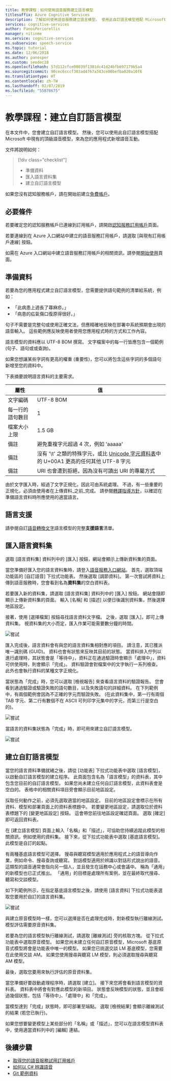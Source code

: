 ```yaml
---
title: 教學課程：如何使用語音服務建立語言模型
titlesuffix: Azure Cognitive Services
description: 了解如何使用語音服務建立語言模型。 使用此自訂語言模型搭配 Microsoft 中現有的頂級語音模型，來為您的應用程式新增語音互動。
services: cognitive-services
author: PanosPeriorellis
manager: nitinme
ms.service: cognitive-services
ms.subservice: speech-service
ms.topic: tutorial
ms.date: 12/06/2018
ms.author: panosper
ms.custom: seodec18
ms.openlocfilehash: 57d112cfce00839f1381dc41d24bfb697179b5a4
ms.sourcegitcommit: 90cec6cccf303ad4767a343ce00befba020a10f6
ms.translationtype: HT
ms.contentlocale: zh-TW
ms.lasthandoff: 02/07/2019
ms.locfileid: "55878675"
---
```

# <a name="tutorial-create-a-custom-language-model"></a>教學課程：建立自訂語言模型

在本文件中，您會建立自訂語言模型。 然後，您可以使用此自訂語言模型搭配 Microsoft 中現有的頂級語音模型，來為您的應用程式新增語音互動。

文件將說明如何：
> [!div class="checklist"]
> * 準備資料
> * 匯入語言資料集
> * 建立自訂語言模型

如果您沒有認知服務帳戶，請在開始前建立[免費帳戶](https://azure.microsoft.com/try/cognitive-services/)。

## <a name="prerequisites"></a>必要條件

若要確定您的認知服務帳戶已連線到訂用帳戶，請開啟[認知服務訂用帳戶](https://customspeech.ai/Subscriptions)頁面。

若要連線到在 Azure 入口網站中建立的語音服務訂用帳戶，請選取 [與現有訂用帳戶連線] 按鈕。

如需在 Azure 入口網站中建立語音服務訂用帳戶的相關資訊，請參閱[開始使用](get-started.md)頁面。

## <a name="prepare-the-data"></a>準備資料

若要為您的應用程式建立自訂語言模型，您需要提供語句範例的清單給系統，例如：

*   「此病患上週長了蕁麻疹。」
*   「病患的疝氣傷口復原得很好。」

句子不需要是完整句或使用正確文法，但應精確地反映在部署中系統預期會出現的語音輸入。 這些範例應反映使用者使用您應用程式時的方式和工作內容。

語言模型的資料應以 UTF-8 BOM 撰寫。 文字檔案中的每一行皆應包含一個範例 (句子、語句或或查詢)。

如果您想讓某些字詞有更高的權重 (重要性)，您可以將包含這些字詞的多個語句新增至您的資料中。

下表摘要說明語言資料的主要需求。

| 屬性 | 值 |
|----------|-------|
| 文字編碼 | UTF-8 BOM|
| 每一行的語句數目 | 1 |
| 檔案大小上限 | 1.5 GB |
| 備註 | 避免重複字元超過 4 次，例如 'aaaaa'|
| 備註 | 沒有 '\t' 之類的特殊字元，或比 [Unicode 字元資料表](http://www.utf8-chartable.de/)中的 U+00A1 更高的任何其他 UTF-8 字元|
| 備註 | URI 也會遭到拒絕，因為沒有可讀出 URI 的專屬方式|

由於文字匯入時，經過了文字正規化，因此可由系統處理。 不過，有一些重要的正規化，必須由使用者在上傳資料_之前_完成。 請參閱[轉譯指導方針](prepare-transcription.md)，以確認在準備語言資料時所應使用的適當語言。

## <a name="language-support"></a>語言支援

請參閱自訂[語音轉換文字](language-support.md#text-to-speech)語言模型的完整**支援語言**清單。



## <a name="import-the-language-data-set"></a>匯入語言資料集

選取 [語言資料集] 資料列中的 [匯入] 按鈕，網站會顯示上傳新資料集的頁面。

當您準備好匯入您的語言資料集時，請登入[語音服務入口網站](https://customspeech.ai)。 首先，選取頂端功能區的 [自訂語音] 下拉式功能表。 然後選取 [調節資料]。 第一次嘗試將資料上傳到語音服務時，您會看到名為**資料集**的空白資料表。

若要匯入新的資料集，請選取 [語言資料集] 資料列中的 [匯入] 按鈕。 網站會隨即顯示上傳新資料集的頁面。 輸入 [名稱] 和 [描述] 以便日後識別資料集，然後選擇地區設定。

接著，使用 [選擇檔案] 按鈕尋找語言資料文字檔。 之後，選取 [匯入]，即可上傳資料集。 視資料集的大小而定，匯入作業可能需要數分鐘的時間。

![嘗試](media/stt/speech-language-datasets-import.png)

匯入完成後，語言資料會有與您的語言資料集相對應的項目。 請注意，其已獲派唯一識別碼 (GUID)。 資料也會有狀態來反映其目前的狀態。 當資料排入佇列以進行處理時，其狀態會是「等待中」，資料正在通過驗證時會顯示「處理中」，資料可供使用時，則會顯示「完成」。 資料驗證會對檔案中的文字執行一系列檢查。 此外也會執行資料的某種文字正規化。

當狀態為「完成」時，您可以選取 [檢視報告] 來查看語言資料的驗證報告。 您會看到通過驗證或驗證失敗的語句數目，以及失敗語句的詳細資料。 在下列範例中，有兩個範例會因為不正確的字元而驗證失敗。 (在此資料集中，第一行有兩個 TAB 字元、第二行有數個不在 ASCII 可列印字元集中的字元，而第三行是空白的)。

![嘗試](media/stt/speech-language-datasets-report.png)

當語言的資料集狀態為「完成」時，即可用來建立自訂語言模型。

![嘗試](media/stt/speech-language-datasets.png)

## <a name="create-a-custom-language-model"></a>建立自訂語言模型

當您的語言資料準備就緒之後，請從 [功能表] 下拉式功能表中選取 [語言模型]，以啟動自訂語言模型的建立程序。 此頁面包含名為「語言模型」的資料表，其中包含您目前的自訂語言模型。 如果您尚未建立任何自訂語言模型，此資料表會是空白的。 表格中的相關資料項目旁會顯示目前地區設定。

採取任何動作之前，必須先選取適當的地區設定。 目前的地區設定會標示在所有資料、模型和部署頁面上的資料表標題中。 若要變更地區設定，請選取位於資料表標題下的 [變更地區設定] 按鈕。  這會帶您前往地區設定確認頁面。 選取 [確定] 即可返回資料表。

在 [建立語言模型] 頁面上輸入「名稱」和「描述」，可協助您持續追蹤此模型的相關資訊，例如使用的資料集。 接下來，從下拉式功能表中選取 [基底語言模型]。 此模型是自訂的起點。

有兩種基底語言模型可選擇。 搜尋與聽寫模型適用於應用程式上的語音導向作業，例如命令、搜尋查詢或聽寫。 對話模型適用於辨識以對話形式說出的語音。 這類型的語音通常會指向另一個人，並且發生在話務中心或會議中。 稱為「通用」的新模型也已正式推出。 「通用」的目標是處理所有案例，並在最終取代搜尋、聽寫和交談模型。

如下列範例所示，在指定基底語言模型之後，請使用 [語言資料] 下拉式功能表選取您要用於自訂的語言資料集。

![嘗試](media/stt/speech-language-models-create2.png)

與建立原音模型時一樣，您可以選擇是否在處理完成時，對新模型執行離線測試。 模型評估需要原音資料集。

若要為您的語言模型執行離線測試，請選取 [離線測試] 旁的核取方塊。 從下拉式功能表中選取原音模型。 如果您尚未建立任何自訂原音模型，Microsoft 基底原音式模型將會是功能表中唯一的模型。 如果您已挑選交談 LM 基底模型，您需要在此使用交談 AM。 如果您使用搜尋與聽寫 LM 模型，則必須選取搜尋與聽寫 AM 模型。

最後，選取您要用來執行評估的原音資料集。

當您準備好要啟動處理程序時，請選取 [建立]。 接下來您將會看到語言模型的資料表。 資料表中將會有對應此模型的新項目。 狀態會反映模型的狀態，並且會經過幾個狀態，包括「等待中」、「處理中」和「完成」。

當模型達到「完成」狀態時，即可部署至端點。 選取 [檢視結果] 會顯示離線測試的結果 (若您已執行)。

如果您想要變更模型上某些部分的「名稱」或「描述」，您可以在語言模型資料表中，使用適當資料列中的 [編輯] 連結。

## <a name="next-steps"></a>後續步驟

- [取得您的語音服務試用訂用帳戶](https://azure.microsoft.com/try/cognitive-services/)
- [如何以 C# 辨識語音](quickstart-csharp-dotnet-windows.md)
- [Git 範例資料](https://github.com/Microsoft/Cognitive-Custom-Speech-Service)
